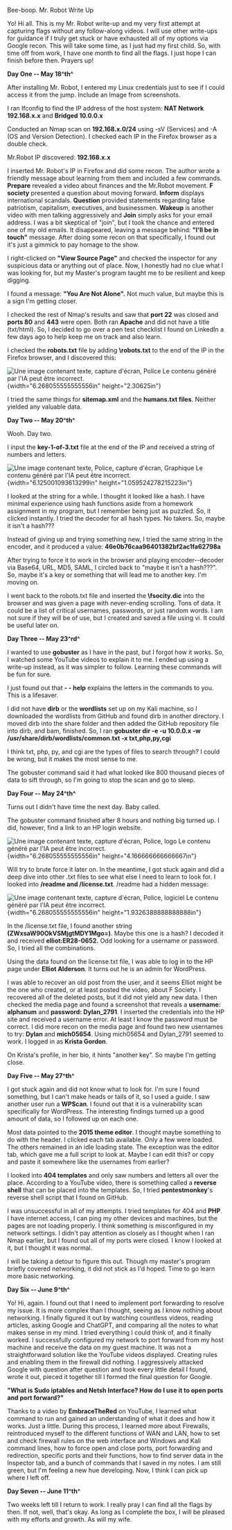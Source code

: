 Bee-boop. Mr. Robot Write Up

Yo! Hi all. This is my Mr. Robot write-up and my very first attempt at
capturing flags without any follow-along videos. I will use other
write-ups for guidance if I truly get stuck or have exhausted all of my
options via Google recon. This will take some time, as I just had my
first child. So, with time off from work, I have one month to find all
the flags. I just hope I can finish before then. Prayers up!

**Day One -- May 18^th^**

After installing Mr. Robot, I entered my Linux credentials just to see
if I could access it from the jump. Include an Image from screenshots.

I ran Ifconfig to find the IP address of the host system: **NAT Network
192.168.x.x** and **Bridged 10.0.0.x**

Conducted an Nmap scan on **192.168.x.0/24** using -sV (Services) and -A
(OS and Version Detection). I checked each IP in the Firefox browser as
a double check.

Mr.Robot IP discovered: **192.168.x.x**

I inserted Mr. Robot\'s IP in Firefox and did some recon. The author
wrote a friendly message about learning from them and included a few
commands. **Prepare** revealed a video about finances and the Mr.Robot
movement. **F society** presented a question about moving forward.
**Inform** displays international scandals. **Question** provided
statements regarding false patriotism, capitalism, executives, and
businessmen. **Wakeup** is another video with men talking aggressively
and **Join** simply asks for your email address. I was a bit skeptical
of "join", but I took the chance and entered one of my old emails. It
disappeared, leaving a message behind: **"I\'ll be in touch"** message.
After doing some recon on that specifically, I found out it's just a
gimmick to pay homage to the show.

I right-clicked on **"View Source Page"** and checked the inspector for
any suspicious data or anything out of place. Now, I honestly had no
clue what I was looking for, but my Master\'s program taught me to be
resilient and keep digging.

I found a message: **"You Are Not Alone".** Not much value, but maybe
this is a sign I'm getting closer.

I checked the rest of Nmap's results and saw that **port 22** was closed
and **ports 80** and **443** were open. Both ran **Apache** and did not
have a title (txt/html). So, I decided to go over a pen test checklist I
found on LinkedIn a few days ago to help keep me on track and also
learn.

I checked the **robots.txt** file by adding **\robots.txt** to the end
of the IP in the Firefox browser, and I discovered this:

![Une image contenant texte, capture d'écran, Police Le contenu généré
par l'IA peut être
incorrect.](media/image1.png){width="6.268055555555556in"
height="2.30625in"}

I tried the same things for **sitemap.xml** and the **humans.txt
files**. Neither yielded any valuable data.

**Day Two -- May 20^th^**

Wooh. Day two.

I input the **key-1-of-3.txt** file at the end of the IP and received a
string of numbers and letters.

![Une image contenant texte, Police, capture d'écran, Graphique Le
contenu généré par l'IA peut être
incorrect.](media/image2.png){width="6.125001093613299in"
height="1.059524278215223in"}

I looked at the string for a while. I thought it looked like a hash. I
have minimal experience using hash functions aside from a homework
assignment in my program, but I remember being just as puzzled. So, it
clicked instantly. I tried the decoder for all hash types. No takers.
So, maybe it isn\'t a hash???

Instead of giving up and trying something new, I tried the same string
in the encoder, and it produced a value:
**46e0b76caa96401382bf2ac1fa62798a**

After trying to force it to work in the browser and playing
encoder--decoder via Base64, URL, MD5, SAML, I circled back to "maybe it
isn't a hash???". So, maybe it's a key or something that will lead me to
another key. I'm moving on.

I went back to the robots.txt file and inserted the **\fsocity.dic**
into the browser and was given a page with never-ending scrolling. Tons
of data. It could be a list of critical usernames, passwords, or just
random words. I am not sure if they will be of use, but I created and
saved a file using vi. It could be useful later on.

**Day Three -- May 23^rd^**

I wanted to use **gobuster** as I have in the past, but I forgot how it
works. So, I watched some YouTube videos to explain it to me. I ended up
using a write-up instead, as it was simpler to follow. Learning these
commands will be fun for sure.

I just found out that **- - help** explains the letters in the commands
to you. This is a lifesaver.

I did not have **dirb** or the **wordlists** set up on my Kali machine,
so I downloaded the wordlists from GitHub and found dirb in another
directory. I moved dirb into the share folder and then added the GitHub
repository file into dirb, and bam, finished. So, I ran **gobuster dir
-e -u 10.0.0.x -w /usr/share/dirb/wordlists/common.txt -x
txt,php,py,cgi**

I think txt, php, py, and cgi are the types of files to search through?
I could be wrong, but it makes the most sense to me.

The gobuster command said it had what looked like 800 thousand pieces of
data to sift through, so I'm going to stop the scan and go to sleep.

**Day Four -- May 24^th^**

Turns out I didn't have time the next day. Baby called.

The gobuster command finished after 8 hours and nothing big turned up. I
did, however, find a link to an HP login website.

![Une image contenant texte, capture d'écran, Police, logo Le contenu
généré par l'IA peut être
incorrect.](media/image3.png){width="6.268055555555556in"
height="4.166666666666667in"}

Will try to brute force it later on. In the meantime, I got stuck again
and did a deep dive into other .txt files to see what else I need to
learn to look for. I looked into **/readme and /license.txt**. /readme
had a hidden message:

![Une image contenant texte, capture d'écran, Police, logiciel Le
contenu généré par l'IA peut être
incorrect.](media/image4.png){width="6.268055555555556in"
height="1.9326388888888888in"}

In the /license.txt file, I found another string
**(ZWxsaW90OkVSMjgtMDY1Mgo=)**. Maybe this one is a hash? I decoded it
and received **elliot:ER28-0652.** Odd looking for a username or
password. So, I tried all the combinations.

Using the data found on the license.txt file, I was able to log in to
the HP page under **Elliot Alderson**. It turns out he is an admin for
WordPress.

I was able to recover an old post from the user, and it seems Elliot
might be the one who created, or at least posted the video, about F
Society. I recovered all of the deleted posts, but it did not yield any
new data. I then checked the media page and found a screenshot that
reveals a **username: alphanum** and **password: Dylan_2791**. I
inserted the credentials into the HP site and received a username error.
At least I know the password must be correct. I did more recon on the
media page and found two new usernames to try: **Dylan** and
**mich05654**. Using mich05654 and Dylan_2791 seemed to work. I logged
in as **Krista Gordon**.

On Krista\'s profile, in her bio, it hints "another key". So maybe I\'m
getting close.

**Day Five -- May 27^th^**

I got stuck again and did not know what to look for. I'm sure I found
something, but I can't make heads or tails of it, so I used a guide. I
saw another user run a **WPScan**. I found out that it is a
vulnerability scan specifically for WordPress. The interesting findings
turned up a good amount of data, so I followed up on each one.

Most data pointed to the **2015 theme editor**. I thought maybe
something to do with the header. I clicked each tab available. Only a
few were loaded. The others remained in an idle loading state. The
exception was the editor tab, which gave me a full script to look at.
Maybe I can edit this? or copy and paste it somewhere like the usernames
from earlier?

I looked into **404 templates** and only saw numbers and letters all
over the place. According to a YouTube video, there is something called
a **reverse shell** that can be placed into the templates. So, I tried
**pentestmonkey**'s reverse shell script that I found on GitHub.

I was unsuccessful in all of my attempts. I tried templates for 404 and
**PHP**. I have internet access, I can ping my other devices and
machines, but the pages are not loading properly. I think something is
misconfigured in my network settings. I didn't pay attention as closely
as I thought when I ran Nmap earlier, but I found out all of my ports
were closed. I know I looked at it, but I thought it was normal.

I will be taking a detour to figure this out. Though my master\'s
program briefly covered networking, it did not stick as I'd hoped. Time
to go learn more basic networking.

**Day Six -- June 9^th^**

Yo! Hi, again. I found out that I need to implement port forwarding to
resolve my issue. It is more complex than I thought, seeing as I know
nothing about networking. I finally figured it out by watching countless
videos, reading articles, asking Google and ChatGPT, and comparing all
the notes to what makes sense in my mind. I tried everything I could
think of, and it finally worked. I successfully configured my network to
port forward from my host machine and receive the data on my guest
machine. It was not a straightforward solution like the YouTube videos
displayed. Creating rules and enabling them in the firewall did nothing.
I aggressively attacked Google with question after question and took
every little detail I found, wrote it out, pieced it together till I
formed the final question for Google.

**"What is Sudo iptables and Netsh Interface? How do I use it to open
ports and port forward?"**

Thanks to a video by **EmbraceTheRed** on YouTube, I learned what
command to run and gained an understanding of what it does and how it
works. Just a little. During this process, I learned more about
Firewalls, reintroduced myself to the different functions of WAN and
LAN, how to set and check firewall rules on the web interface and
Windows and Kali command lines, how to force open and close ports, port
forwarding and redirection, specific ports and their functions, how to
find server data in the Inspector tab, and a bunch of commands that I
saved in my notes. I am still green, but I'm feeling a new hue
developing. Now, I think I can pick up where I left off.

**Day Seven -- June 11^th^**

Two weeks left till I return to work. I really pray I can find all the
flags by then. If not, well, that's okay. As long as I complete the box,
I will be pleased with my efforts and growth. As will my wife.
